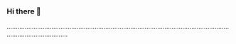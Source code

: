### Hi there 👋

..............................................................................................................................................................